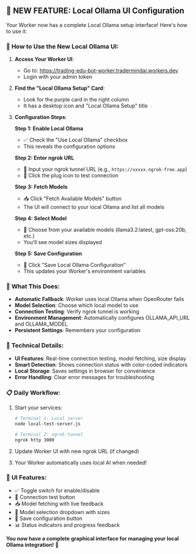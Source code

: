 ## 🎉 NEW FEATURE: Local Ollama UI Configuration

Your Worker now has a complete Local Ollama setup interface! Here's how to use it:

### 🚀 **How to Use the New Local Ollama UI:**

1. **Access Your Worker UI**:
   - Go to: https://trading-edu-bot-worker.tradermindai.workers.dev
   - Login with your admin token

2. **Find the "Local Ollama Setup" Card**:
   - Look for the purple card in the right column
   - It has a desktop icon and "Local Ollama Setup" title

3. **Configuration Steps**:
   
   **Step 1: Enable Local Ollama**
   - ✅ Check the "Use Local Ollama" checkbox
   - This reveals the configuration options

   **Step 2: Enter ngrok URL**
   - 📱 Input your ngrok tunnel URL (e.g., `https://xxxxx.ngrok-free.app`)
   - 🔌 Click the plug icon to test connection

   **Step 3: Fetch Models**
   - 📥 Click "Fetch Available Models" button
   - The UI will connect to your local Ollama and list all models

   **Step 4: Select Model**
   - 🧠 Choose from your available models (llama3.2:latest, gpt-oss:20b, etc.)
   - You'll see model sizes displayed

   **Step 5: Save Configuration**
   - 💾 Click "Save Local Ollama Configuration"
   - This updates your Worker's environment variables

### 🎯 **What This Does:**

- **Automatic Fallback**: Worker uses local Ollama when OpenRouter fails
- **Model Selection**: Choose which local model to use
- **Connection Testing**: Verify ngrok tunnel is working
- **Environment Management**: Automatically configures OLLAMA_API_URL and OLLAMA_MODEL
- **Persistent Settings**: Remembers your configuration

### 🔧 **Technical Details:**

- **UI Features**: Real-time connection testing, model fetching, size display
- **Smart Detection**: Shows connection status with color-coded indicators
- **Local Storage**: Saves settings in browser for convenience
- **Error Handling**: Clear error messages for troubleshooting

### 📋 **Daily Workflow:**

1. Start your services:
   ```bash
   # Terminal 1: Local server
   node local-test-server.js
   
   # Terminal 2: ngrok tunnel
   ngrok http 3000
   ```

2. Update Worker UI with new ngrok URL (if changed)
3. Your Worker automatically uses local AI when needed!

### 🎨 **UI Features:**
- ✅ Toggle switch for enable/disable
- 🔌 Connection test button
- 📥 Model fetching with live feedback
- 🧠 Model selection dropdown with sizes
- 💾 Save configuration button
- 📊 Status indicators and progress feedback

**You now have a complete graphical interface for managing your local Ollama integration!** 🚀